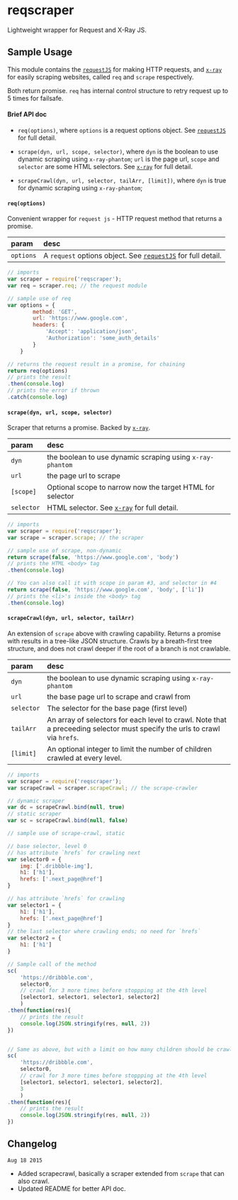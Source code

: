 # reqscraper
Lightweight wrapper for Request and X-Ray JS.


## Sample Usage
This module contains the [`requestJS`](https://github.com/request/request) for making HTTP requests, and [`x-ray`](https://github.com/lapwinglabs/x-ray) for easily scraping websites, called `req` and `scrape` respectively. 

Both return promise. `req` has internal control structure to retry request up to 5 times for failsafe.

#### Brief API doc
- `req(options)`, where `options` is a request options object. See [`requestJS`](https://github.com/request/request) for full detail.

- `scrape(dyn, url, scope, selector)`, where `dyn` is the boolean to use dynamic scraping using `x-ray-phantom`; `url` is the page url, `scope` and `selector` are some HTML selectors. See [`x-ray`](https://github.com/lapwinglabs/x-ray) for full detail.

- `scrapeCrawl(dyn, url, selector, tailArr, [limit])`, where `dyn` is true for dynamic scraping using `x-ray-phantom`;

#### `req(options)`
Convenient wrapper for `request js` - HTTP request method that returns a promise.

| param | desc |
|:---|:---|
| `options` | A `request` options object. See [`requestJS`](https://github.com/request/request) for full detail. |


```Javascript
// imports
var scraper = require('reqscraper');
var req = scraper.req; // the request module

// sample use of req
var options = {
        method: 'GET',
        url: 'https://www.google.com',
        headers: {
        	'Accept': 'application/json',
        	'Authorization': 'some_auth_details'
        }
    }

// returns the request result in a promise, for chaining
return req(options)
// prints the result
.then(console.log)
// prints the error if thrown
.catch(console.log)

```

#### `scrape(dyn, url, scope, selector)`
Scraper that returns a promise. Backed by [`x-ray`](https://github.com/lapwinglabs/x-ray).

| param | desc |
|:---|:---|
| `dyn` | the boolean to use dynamic scraping using `x-ray-phantom` |
| `url` | the page url to scrape |
| `[scope]` | Optional scope to narrow now the target HTML for selector |
| `selector` | HTML selector. See [`x-ray`](https://github.com/lapwinglabs/x-ray) for full detail. |

```Javascript
// imports
var scraper = require('reqscraper');
var scrape = scraper.scrape; // the scraper

// sample use of scrape, non-dynamic
return scrape(false, 'https://www.google.com', 'body')
// prints the HTML <body> tag
.then(console.log)

// You can also call it with scope in param #3, and selector in #4
return scrape(false, 'https://www.google.com', 'body', ['li'])
// prints the <li>'s inside the <body> tag
.then(console.log)
```


#### `scrapeCrawl(dyn, url, selector, tailArr)`
An extension of `scrape` above with crawling capability. Returns a promise with results in a tree-like JSON structure. Crawls by a breath-first tree structure, and does not crawl deeper if the root of a branch is not crawlable.

| param | desc |
|:---|:---|
| `dyn` | the boolean to use dynamic scraping using `x-ray-phantom` |
| `url` | the base page url to scrape and crawl from |
| `selector` | The selector for the base page (first level) |
| `tailArr` | An array of selectors for each level to crawl. Note that a preceeding selector must specify the urls to crawl via `hrefs`. |
| `[limit]` | An optional integer to limit the number of children crawled at every level. |


```Javascript
// imports
var scraper = require('reqscraper');
var scrapeCrawl = scraper.scrapeCrawl; // the scrape-crawler

// dynamic scraper
var dc = scrapeCrawl.bind(null, true)
// static scraper
var sc = scrapeCrawl.bind(null, false)

// sample use of scrape-crawl, static

// base selector, level 0
// has attribute `hrefs` for crawling next
var selector0 = {
    img: ['.dribbble-img'],
    h1: ['h1'],
    hrefs: ['.next_page@href']
}

// has attribute `hrefs` for crawling
var selector1 = {
    h1: ['h1'],
    hrefs: ['.next_page@href']
}
// the last selector where crawling ends; no need for `hrefs`
var selector2 = {
    h1: ['h1']
}

// Sample call of the method
sc(
    'https://dribbble.com', 
    selector0,
    // crawl for 3 more times before stoppping at the 4th level
    [selector1, selector1, selector1, selector2]
    )
.then(function(res){
    // prints the result
    console.log(JSON.stringify(res, null, 2))
})


// Same as above, but with a limit on how many children should be crawled (3 below)
sc(
    'https://dribbble.com', 
    selector0,
    // crawl for 3 more times before stoppping at the 4th level
    [selector1, selector1, selector1, selector2],
    3
    )
.then(function(res){
    // prints the result
    console.log(JSON.stringify(res, null, 2))
})
```


## Changelog

`Aug 18 2015`
- Added scrapecrawl, basically a scraper extended from `scrape` that can also crawl.
- Updated README for better API doc.